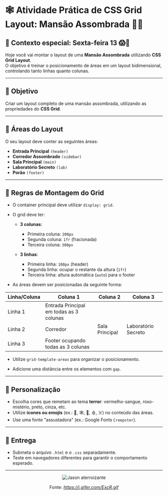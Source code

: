# 🕸️ **Atividade Prática de CSS Grid Layout: Mansão Assombrada** 🧟‍♂️

## 📅 Contexto especial: Sexta-feira 13 😱🔪

Hoje você vai montar o layout de uma **Mansão Assombrada** utilizando **CSS Grid Layout**.   
O objetivo é treinar o posicionamento de áreas em um layout bidimensional, controlando tanto linhas quanto colunas.

---

## 🎯 Objetivo

Criar um layout completo de uma mansão assombrada, utilizando as propriedades do **CSS Grid**.

---

## 🏰 Áreas do Layout

O seu layout deve conter as seguintes áreas:

* **Entrada Principal** `(header)`
* **Corredor Assombrado** `(sidebar)`
* **Sala Principal** `(main)`
* **Laboratório Secreto** `(lab)`
* **Porão** `(footer)`

---

## 🔧 Regras de Montagem do Grid

* O container principal deve utilizar `display: grid`.

* O grid deve ter:

  * **3 colunas**:

    * Primeira coluna: `200px`
    * Segunda coluna: `1fr` (fracionada)
    * Terceira coluna: `300px`
  * **3 linhas**:

    * Primeira linha: `100px` (header)
    * Segunda linha: ocupar o restante da altura (`1fr`)
    * Terceira linha: altura automática (`auto`) para o footer

* As áreas devem ser posicionadas da seguinte forma:

| Linha/Coluna | Coluna 1                                | Coluna 2       | Coluna 3            |
| ------------ | --------------------------------------- | -------------- | ------------------- |
| Linha 1      | Entrada Principal em todas as 3 colunas |                |                     |
| Linha 2      | Corredor                                | Sala Principal | Laboratório Secreto |
| Linha 3      | Footer ocupando todas as 3 colunas      |                |                     |

* Utilize `grid-template-areas` para organizar o posicionamento.

* Adicione uma distância entre os elementos com `gap`.

---

## 🎨 Personalização

* Escolha cores que remetam ao tema **terror**: vermelho-sangue, roxo-mistério, preto, cinza, etc.
* Utilize **ícones ou emojis** (ex.: 👻, 🕸️, 🔪, 🩸, ☠️) no conteúdo das áreas.
* Use uma fonte "assustadora" (ex.: Google Fonts `Creepster`).

---

## 🧪 Entrega

* Submeta o arquivo `.html` e o `.css` separadamente.
* Teste em navegadores diferentes para garantir o comportamento esperado.

---

<div align="center">
  <img src="https://i.gifer.com/ExcR.gif" alt="Jason aterroizante">
  <p>Fonte: <em><a href="https://i.gifer.com/ExcR.gif" target="_blank">https://i.gifer.com/ExcR.gif</a></em></p>
</div>
